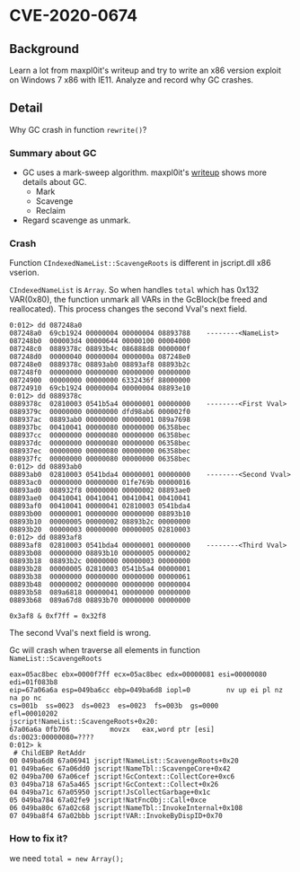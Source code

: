 # CVE-2020-0674

## Background

Learn a lot from maxpl0it's writeup and try to write an x86 version exploit on Windows 7 x86 with IE11. Analyze and record why GC crashes.
## Detail

Why GC crash in function ```rewrite()```?

### Summary about GC

+ GC uses a mark-sweep algorithm. maxpl0it's [writeup](https://labs.f-secure.com/blog/internet-exploiter-understanding-vulnerabilities-in-internet-explorer/) shows more details about GC.
    - Mark
    - Scavenge
    - Reclaim
+ Regard scavenge as unmark.

### Crash

Function ```CIndexedNameList::ScavengeRoots``` is different in jscript.dll x86 vserion.

```CIndexedNameList``` is ```Array```. So when handles ```total``` which has 0x132 VAR(0x80), the function unmark all VARs in the GcBlock(be freed and reallocated). This process changes the second Vval's next field.
```
0:012> dd 087248a0
087248a0  69cb1924 00000004 00000004 08893788    --------<NameList>
087248b0  000003d4 00000644 00000100 00004000
087248c0  0889378c 08893b4c 086888d8 0000000f
087248d0  00000040 00000004 0000000a 087248e0
087248e0  0889378c 08893ab0 08893af8 08893b2c
087248f0  00000000 00000000 00000000 00000000
08724900  00000000 00000000 6332436f 88000000
08724910  69cb1924 00000004 00000004 08893e10
0:012> dd 0889378c
0889378c  02810003 0541b5a4 00000001 00000000    --------<First Vval>
0889379c  00000000 00000000 dfd98ab6 000002f0
088937ac  08893ab0 00000000 00000001 089a7698
088937bc  00410041 00000080 00000000 06358bec
088937cc  00000000 00000080 00000000 06358bec
088937dc  00000000 00000080 00000000 06358bec
088937ec  00000000 00000080 00000000 06358bec
088937fc  00000000 00000080 00000000 06358bec
0:012> dd 08893ab0
08893ab0  02810003 0541bda4 00000001 00000000    --------<Second Vval>
08893ac0  00000000 00000000 01fe769b 00000016
08893ad0  088932f8 00000000 00000002 08893ae0
08893ae0  00410041 00410041 00410041 00410041
08893af0  00410041 00000041 02810003 0541bda4
08893b00  00000001 00000000 00000000 08893b10
08893b10  00000005 00000002 08893b2c 00000000
08893b20  00000003 00000000 00000005 02810003
0:012> dd 08893af8
08893af8  02810003 0541bda4 00000001 00000000    --------<Third Vval>
08893b08  00000000 08893b10 00000005 00000002
08893b18  08893b2c 00000000 00000003 00000000
08893b28  00000005 02810003 0541b5a4 00000001
08893b38  00000000 00000000 00000000 00000061
08893b48  00000002 00000000 00000000 00000004
08893b58  089a6818 00000041 00000000 00000000
08893b68  089a67d8 08893b70 00000000 00000000
```

```0x3af8 & 0xf7ff = 0x32f8```

The second Vval's next field is wrong. 

Gc will crash when traverse all elements in function ```NameList::ScavengeRoots```
```
eax=05ac8bec ebx=0000f7ff ecx=05ac8bec edx=00000081 esi=00000080 edi=01f083b8
eip=67a06a6a esp=049ba6cc ebp=049ba6d8 iopl=0         nv up ei pl nz na po nc
cs=001b  ss=0023  ds=0023  es=0023  fs=003b  gs=0000             efl=00010202
jscript!NameList::ScavengeRoots+0x20:
67a06a6a 0fb706          movzx   eax,word ptr [esi]       ds:0023:00000080=????
0:012> k
 # ChildEBP RetAddr  
00 049ba6d8 67a06941 jscript!NameList::ScavengeRoots+0x20
01 049ba6ec 67a06dd0 jscript!NameTbl::ScavengeCore+0x42
02 049ba700 67a06cef jscript!GcContext::CollectCore+0xc6
03 049ba718 67a5a465 jscript!GcContext::Collect+0x26
04 049ba71c 67a05950 jscript!JsCollectGarbage+0x1c
05 049ba784 67a02fe9 jscript!NatFncObj::Call+0xce
06 049ba80c 67a02c68 jscript!NameTbl::InvokeInternal+0x108
07 049ba8f4 67a02bbb jscript!VAR::InvokeByDispID+0x70
```
### How to fix it?

we need ```total = new Array();```


